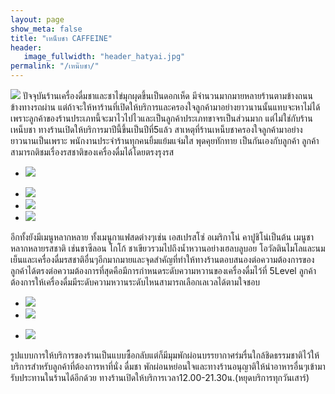 ```yaml
---
layout: page
show_meta: false
title: "เหน็บชา CAFFEINE"
header:
   image_fullwidth: "header_hatyai.jpg"
permalink: "/เหน๊บชา/"
---
```

<img class="t20" src="{{ site.url }}/images/เหน็บชา1.jpg">
	ปัจจุบันร้านเครื่องดื่มชาและชาไข่มุกผุดขึ้นเป็นดอกเห็ด มีจำนวนมากมายหลายร้านตามข้างถนน ข้างทางรถผ่าน แต่ถ้าจะให้หาร้านที่เปิดให้บริการและครองใจลูกค้ามาอย่างยาวนานนั้นแทบจะหาไม่ได้เพราะลูกค้าของร้านประเภทนี้จะมาไวไปไวและเป็นลูกค้าประเภทขาจรเป็นส่วนมาก แต่ไม่ใช่กับร้านเหน็บชา ทางร้านเปิดให้บริการมาปีนี้ขึ้นเป็นปีที่5แล้ว สาเหตุที่ร้านเหน็บชาครองใจลูกค้ามาอย่างยาวนานเป็นเพราะ พนักงานประจำร้านทุกคนยิ้มแย้มแจ่มใส พุดคุยทักทาย เป็นกันเองกับลูกค้า ลูกค้าสามารถติชมเรื่องรสชาติของเครื่องดื่มได้โดยตรงรุงรส 

<ul class="clearing-thumbs small-block-grid-1" data-clearing>
  <li><a href="{{ site.url }}/images/เหน็บชา2.jpg"><img src="{{ site.url }}/images/เหน็บชา2.jpg"></a></li>
</ul>

<ul class="clearing-thumbs small-block-grid-3" data-clearing>
  <li><a href="{{ site.url }}/images/เหน็บชา3.jpg"><img src="{{ site.url }}/images/เหน็บชา3.jpg"></a></li>
  <li><a href="{{ site.url }}/images/เหน็บชา4.jpg"><img src="{{ site.url }}/images/เหน็บชา4.jpg"></a></li>
  <li><a href="{{ site.url }}/images/เหน็บชา5.jpg"><img src="{{ site.url }}/images/เหน็บชา5.jpg"></a></li>
</ul>

อีกทั้งยังมีเมนูหลากหลาย ทั้งเมนูกาแฟสดต่างๆเช่น เอสเปรสโซ่ อเมริกาโน่ คาปูชิโน่เป็นต้น  เมนูชา หลากหลายรสชาติ เช่นชาซีลอน โกโก้ ชาเขียวรวมไปถึงน้ำหวานอย่างเฮลบลูบอย โอวัลตินไมโลและนมเย็นและเครื่องดื่มรสชาติอื่นๆอีกมากมายและจุดสำคัญที่ทำให้ทางร้านตอบสนองต่อความต้องการของลูกค้าได้ตรงต่อความต้องการที่สุดคือมีการกำหนดระดับความหวานของเครื่องดื่มไว้ที่ 5Level ลูกค้าต้องการให้เครื่องดื่มมีระดับความหวานระดับไหนสามารถเลือกเลเวลได้ตามใจชอบ

<ul class="clearing-thumbs small-block-grid-2" data-clearing>
  <li><a href="{{ site.url }}/images/เหน็บชา6.jpg"><img src="{{ site.url }}/images/เหน็บชา6.jpg"></a></li>
  <li><a href="{{ site.url }}/images/เหน็บชา7.jpg"><img src="{{ site.url }}/images/เหน็บชา7.jpg"></a></li>
</ul>

<ul class="clearing-thumbs small-block-grid-1" data-clearing>
  <li><a href="{{ site.url }}/images/เหน็บชา8.jpg"><img src="{{ site.url }}/images/เหน็บชา8.jpg"></a></li>
</ul>

รูปแบบการให้บริการของร้านเป็นแบบซื้อกลับแต่ก็มีมุมพักผ่อนบรรยากาศร่มรื่นใกล้ชิดธรรมชาติไว้ให้บริการสำหรับลูกค้าที่ต้องการหาที่นั่ง ดื่มชา พักผ่อนหย่อนใจและทางร้านอนุญาติให้นำอาหารอื่นๆเข้ามารับประทานในร้านได้อีกด้วย ทางร้านเปิดให้บริการเวลา12.00-21.30น.(หยุดบริการทุกวันเสาร์)
